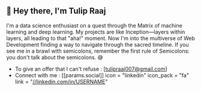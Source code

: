 



## 👋 Hey there, I'm Tulip Raaj

I'm a data science enthusiast on a quest through the Matrix of machine learning and deep learning. My projects are like Inception—layers within layers, all leading to that "aha!" moment. Now I'm into the multiverse of Web Development finding a way to navigate through the sacred timeline. If you see me in a brawl with semicolons, remember the first rule of Semicolons: you don't talk about the semicolons. 😅 

* To give an offer that I can't refuse : [tulipraaj007@gmail.com]
* Connect with me :
  [[params.social]]
  icon = "linkedin"
  icon_pack = "fa"
  link = "[//linkedin.com/in/USERNAME](https://www.linkedin.com/in/tulip-raaj-k-405400239/)"
